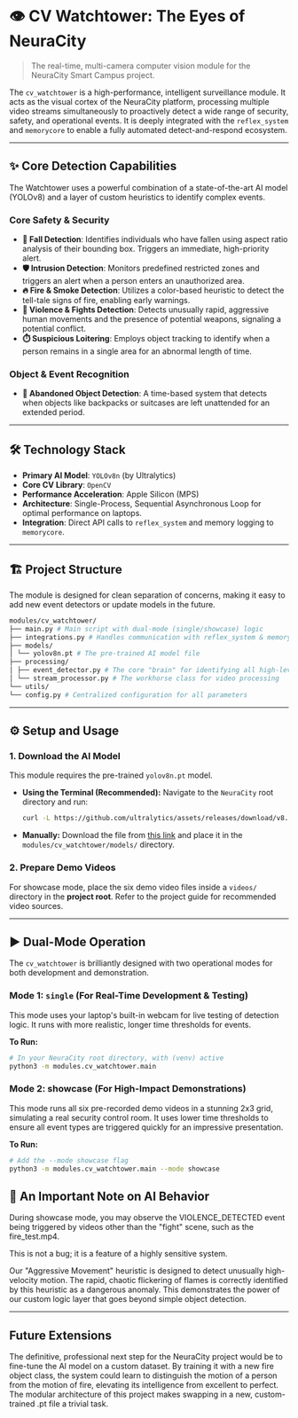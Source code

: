 # 👁️ CV Watchtower: The Eyes of NeuraCity

> The real-time, multi-camera computer vision module for the NeuraCity Smart Campus project.

The `cv_watchtower` is a high-performance, intelligent surveillance module. It acts as the visual cortex of the NeuraCity platform, processing multiple video streams simultaneously to proactively detect a wide range of security, safety, and operational events. It is deeply integrated with the `reflex_system` and `memorycore` to enable a fully automated detect-and-respond ecosystem.

---

## ✨ Core Detection Capabilities

The Watchtower uses a powerful combination of a state-of-the-art AI model (YOLOv8) and a layer of custom heuristics to identify complex events.

### Core Safety & Security
*   **🚨 Fall Detection**: Identifies individuals who have fallen using aspect ratio analysis of their bounding box. Triggers an immediate, high-priority alert.
*   **🛡️ Intrusion Detection**: Monitors predefined restricted zones and triggers an alert when a person enters an unauthorized area.
*   **🔥 Fire & Smoke Detection**: Utilizes a color-based heuristic to detect the tell-tale signs of fire, enabling early warnings.
*   **🥋 Violence & Fights Detection**: Detects unusually rapid, aggressive human movements and the presence of potential weapons, signaling a potential conflict.
*   **⏱️ Suspicious Loitering**: Employs object tracking to identify when a person remains in a single area for an abnormal length of time.

### Object & Event Recognition
*   **🎒 Abandoned Object Detection**: A time-based system that detects when objects like backpacks or suitcases are left unattended for an extended period.

---

## 🛠️ Technology Stack

*   **Primary AI Model**: `YOLOv8n` (by Ultralytics)
*   **Core CV Library**: `OpenCV`
*   **Performance Acceleration**: Apple Silicon (MPS)
*   **Architecture**: Single-Process, Sequential Asynchronous Loop for optimal performance on laptops.
*   **Integration**: Direct API calls to `reflex_system` and memory logging to `memorycore`.

---

## 🏗️ Project Structure

The module is designed for clean separation of concerns, making it easy to add new event detectors or update models in the future.
```bash
modules/cv_watchtower/
├── main.py # Main script with dual-mode (single/showcase) logic
├── integrations.py # Handles communication with reflex_system & memorycore
├── models/
│ └── yolov8n.pt # The pre-trained AI model file
├── processing/
│ ├── event_detector.py # The core "brain" for identifying all high-level events
│ └── stream_processor.py # The workhorse class for video processing
└── utils/
└── config.py # Centralized configuration for all parameters
```

---

## ⚙️ Setup and Usage

### 1. Download the AI Model

This module requires the pre-trained `yolov8n.pt` model.

*   **Using the Terminal (Recommended):**
    Navigate to the `NeuraCity` root directory and run:
    ```bash
    curl -L https://github.com/ultralytics/assets/releases/download/v8.1.0/yolov8n.pt -o modules/cv_watchtower/models/yolov8n.pt
    ```
*   **Manually:**
    Download the file from [this link](https://github.com/ultralytics/assets/releases/download/v8.1.0/yolov8n.pt) and place it in the `modules/cv_watchtower/models/` directory.

### 2. Prepare Demo Videos

For showcase mode, place the six demo video files inside a `videos/` directory in the **project root**. Refer to the project guide for recommended video sources.

---

## ▶️ Dual-Mode Operation

The `cv_watchtower` is brilliantly designed with two operational modes for both development and demonstration.

### Mode 1: `single` (For Real-Time Development & Testing)

This mode uses your laptop's built-in webcam for live testing of detection logic. It runs with more realistic, longer time thresholds for events.

**To Run:**
```bash
# In your NeuraCity root directory, with (venv) active
python3 -m modules.cv_watchtower.main
```

### Mode 2: showcase (For High-Impact Demonstrations)

This mode runs all six pre-recorded demo videos in a stunning 2x3 grid, simulating a real security control room. It uses lower time thresholds to ensure all event types are triggered quickly for an impressive presentation.

**To Run:**
```bash
# Add the --mode showcase flag
python3 -m modules.cv_watchtower.main --mode showcase
```

## 🤖 An Important Note on AI Behavior
During showcase mode, you may observe the VIOLENCE_DETECTED event being triggered by videos other than the "fight" scene, such as the fire_test.mp4.

This is not a bug; it is a feature of a highly sensitive system.

Our "Aggressive Movement" heuristic is designed to detect unusually high-velocity motion. The rapid, chaotic flickering of flames is correctly identified by this heuristic as a dangerous anomaly. This demonstrates the power of our custom logic layer that goes beyond simple object detection.

---

## Future Extensions
The definitive, professional next step for the NeuraCity project would be to fine-tune the AI model on a custom dataset. By training it with a new fire object class, the system could learn to distinguish the motion of a person from the motion of fire, elevating its intelligence from excellent to perfect. The modular architecture of this project makes swapping in a new, custom-trained .pt file a trivial task.